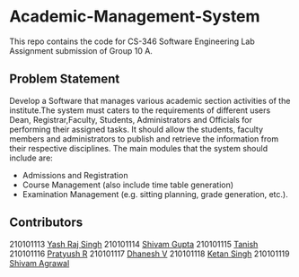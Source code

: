 # Academic-Management-System
This repo contains the code for CS-346 Software Engineering Lab Assignment submission of Group 10 A.

## Problem Statement
Develop a Software that manages various academic section activities of the institute.The system must caters to the requirements of different users Dean, Registrar,Faculty, Students, Administrators and Officials for performing their assigned tasks. It should allow the
students, faculty members and administrators to publish
and retrieve the information from their respective
disciplines. The main modules that the system should
include are: 
- Admissions and Registration
-  Course
Management (also include time table generation)
- Examination Management (e.g. sitting planning,
grade generation, etc.).

## Contributors
210101113 [Yash Raj Singh](https://github.com/Yash-jar)
210101114 [Shivam Gupta](https://github.com/shivamgup0001)
210101115 [Tanish](https://github.com/v-tanish012)
210101116 [Pratyush R](https://github.com/p8324r)
210101117 [Dhanesh V](https://github.com/dhaneshragu)
210101118 [Ketan Singh](https://github.com/botketan)
210101119 [Shivam Agrawal](https://github.com/Shivamagr1812)
